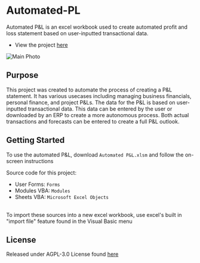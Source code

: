 # Automated-PL
 
 Automated P&L is an excel workbook used to create automated profit and loss statement based on user-inputted transactional data. 

 * View the project [here](https://nicholaslukas.com/automated-pl)

![Main Photo](https://user-images.githubusercontent.com/108498577/177677211-01cc7890-74c8-4e85-b0f0-ea0fd1d0a7eb.gif)


## Purpose
This project was created to automate the process of creating a P&L statement. It has various usecases including managing business financials, personal finance, and project P&Ls. The data for the P&L is based on user-inputted transactional data. This data can be entered by the user or downloaded by an ERP to create a more autonomous process. Both actual transactions and forecasts can be entered to create a full P&L outlook.

## Getting Started
To use the automated P&L, download `Automated P&L.xlsm` and follow the on-screen instructions <br/>

Source code for this project:
* User Forms: `Forms`
* Modules VBA: `Modules`
* Sheets VBA: `Microsoft Excel Objects`
<br/>
To import these sources into a new excel workbook, use excel's built in "import file" feature found in the Visual Basic menu

## License
Released under AGPL-3.0 License found [here](https://opensource.org/licenses/AGPL-3.0)